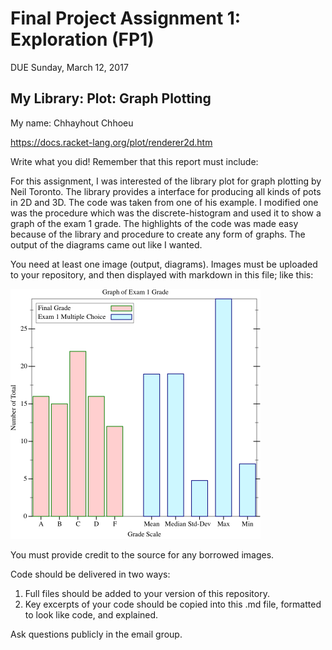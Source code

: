 # Final Project Assignment 1: Exploration (FP1)
DUE Sunday, March 12, 2017

## My Library: Plot: Graph Plotting
My name: Chhayhout Chhoeu

https://docs.racket-lang.org/plot/renderer2d.htm

Write what you did!
Remember that this report must include:

For this assignment, I was interested of the library plot for graph plotting by Neil Toronto.
The library provides a interface for producing all kinds of pots in 2D and 3D. The code was taken from one of his example. I modified one was the procedure which was the discrete-histogram and used it to show a graph of the exam 1 grade. The highlights of the code was made easy because of the library and procedure to create any form of graphs.
The output of the diagrams came out like I wanted.

You need at least one image (output, diagrams). Images must be uploaded to your repository, and then displayed with markdown in this file; like this:

![test image](/test.png?raw=true "Figure")

You must provide credit to the source for any borrowed images.

Code should be delivered in two ways:

1. Full files should be added to your version of this repository.
1. Key excerpts of your code should be copied into this .md file, formatted to look like code, and explained.

Ask questions publicly in the email group.
